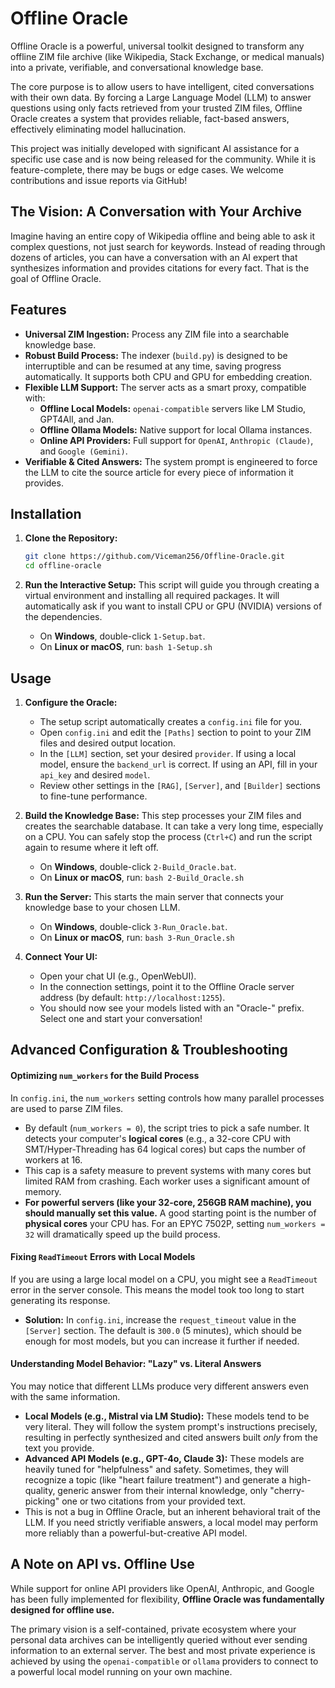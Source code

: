 # Offline Oracle

Offline Oracle is a powerful, universal toolkit designed to transform any offline ZIM file archive (like Wikipedia, Stack Exchange, or medical manuals) into a private, verifiable, and conversational knowledge base.

The core purpose is to allow users to have intelligent, cited conversations with their own data. By forcing a Large Language Model (LLM) to answer questions using only facts retrieved from your trusted ZIM files, Offline Oracle creates a system that provides reliable, fact-based answers, effectively eliminating model hallucination.

This project was initially developed with significant AI assistance for a specific use case and is now being released for the community. While it is feature-complete, there may be bugs or edge cases. We welcome contributions and issue reports via GitHub!

## The Vision: A Conversation with Your Archive

Imagine having an entire copy of Wikipedia offline and being able to ask it complex questions, not just search for keywords. Instead of reading through dozens of articles, you can have a conversation with an AI expert that synthesizes information and provides citations for every fact. That is the goal of Offline Oracle.

## Features

-   **Universal ZIM Ingestion:** Process any ZIM file into a searchable knowledge base.
-   **Robust Build Process:** The indexer (`build.py`) is designed to be interruptible and can be resumed at any time, saving progress automatically. It supports both CPU and GPU for embedding creation.
-   **Flexible LLM Support:** The server acts as a smart proxy, compatible with:
    -   **Offline Local Models:** `openai-compatible` servers like LM Studio, GPT4All, and Jan.
    -   **Offline Ollama Models:** Native support for local Ollama instances.
    -   **Online API Providers:** Full support for `OpenAI`, `Anthropic (Claude)`, and `Google (Gemini)`.
-   **Verifiable & Cited Answers:** The system prompt is engineered to force the LLM to cite the source article for every piece of information it provides.

## Installation

1.  **Clone the Repository:**
    ```bash
    git clone https://github.com/Viceman256/Offline-Oracle.git
    cd offline-oracle
    ```

2.  **Run the Interactive Setup:**
    This script will guide you through creating a virtual environment and installing all required packages. It will automatically ask if you want to install CPU or GPU (NVIDIA) versions of the dependencies.

    -   On **Windows**, double-click `1-Setup.bat`.
    -   On **Linux or macOS**, run: `bash 1-Setup.sh`

## Usage

1.  **Configure the Oracle:**
    -   The setup script automatically creates a `config.ini` file for you.
    -   Open `config.ini` and edit the `[Paths]` section to point to your ZIM files and desired output location.
    -   In the `[LLM]` section, set your desired `provider`. If using a local model, ensure the `backend_url` is correct. If using an API, fill in your `api_key` and desired `model`.
    -   Review other settings in the `[RAG]`, `[Server]`, and `[Builder]` sections to fine-tune performance.

2.  **Build the Knowledge Base:**
    This step processes your ZIM files and creates the searchable database. It can take a very long time, especially on a CPU. You can safely stop the process (`Ctrl+C`) and run the script again to resume where it left off.

    -   On **Windows**, double-click `2-Build_Oracle.bat`.
    -   On **Linux or macOS**, run: `bash 2-Build_Oracle.sh`

3.  **Run the Server:**
    This starts the main server that connects your knowledge base to your chosen LLM.

    -   On **Windows**, double-click `3-Run_Oracle.bat`.
    -   On **Linux or macOS**, run: `bash 3-Run_Oracle.sh`

4.  **Connect Your UI:**
    -   Open your chat UI (e.g., OpenWebUI).
    -   In the connection settings, point it to the Offline Oracle server address (by default: `http://localhost:1255`).
    -   You should now see your models listed with an "Oracle-" prefix. Select one and start your conversation!

## Advanced Configuration & Troubleshooting

#### Optimizing `num_workers` for the Build Process

In `config.ini`, the `num_workers` setting controls how many parallel processes are used to parse ZIM files.
-   By default (`num_workers = 0`), the script tries to pick a safe number. It detects your computer's **logical cores** (e.g., a 32-core CPU with SMT/Hyper-Threading has 64 logical cores) but caps the number of workers at 16.
-   This cap is a safety measure to prevent systems with many cores but limited RAM from crashing. Each worker uses a significant amount of memory.
-   **For powerful servers (like your 32-core, 256GB RAM machine), you should manually set this value.** A good starting point is the number of **physical cores** your CPU has. For an EPYC 7502P, setting `num_workers = 32` will dramatically speed up the build process.

#### Fixing `ReadTimeout` Errors with Local Models

If you are using a large local model on a CPU, you might see a `ReadTimeout` error in the server console. This means the model took too long to start generating its response.
-   **Solution:** In `config.ini`, increase the `request_timeout` value in the `[Server]` section. The default is `300.0` (5 minutes), which should be enough for most models, but you can increase it further if needed.

#### Understanding Model Behavior: "Lazy" vs. Literal Answers

You may notice that different LLMs produce very different answers even with the same information.
-   **Local Models (e.g., Mistral via LM Studio):** These models tend to be very literal. They will follow the system prompt's instructions precisely, resulting in perfectly synthesized and cited answers built *only* from the text you provide.
-   **Advanced API Models (e.g., GPT-4o, Claude 3):** These models are heavily tuned for "helpfulness" and safety. Sometimes, they will recognize a topic (like "heart failure treatment") and generate a high-quality, generic answer from their internal knowledge, only "cherry-picking" one or two citations from your provided text.
-   This is not a bug in Offline Oracle, but an inherent behavioral trait of the LLM. If you need strictly verifiable answers, a local model may perform more reliably than a powerful-but-creative API model.

## A Note on API vs. Offline Use

While support for online API providers like OpenAI, Anthropic, and Google has been fully implemented for flexibility, **Offline Oracle was fundamentally designed for offline use.**

The primary vision is a self-contained, private ecosystem where your personal data archives can be intelligently queried without ever sending information to an external server. The best and most private experience is achieved by using the `openai-compatible` or `ollama` providers to connect to a powerful local model running on your own machine.